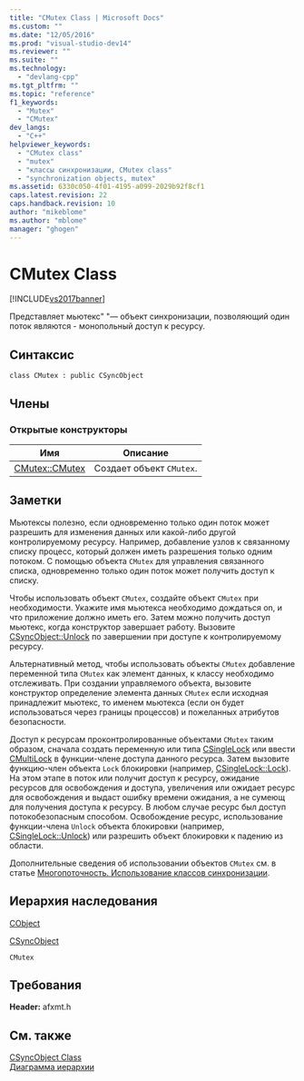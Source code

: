 ```yaml
---
title: "CMutex Class | Microsoft Docs"
ms.custom: ""
ms.date: "12/05/2016"
ms.prod: "visual-studio-dev14"
ms.reviewer: ""
ms.suite: ""
ms.technology: 
  - "devlang-cpp"
ms.tgt_pltfrm: ""
ms.topic: "reference"
f1_keywords: 
  - "Mutex"
  - "CMutex"
dev_langs: 
  - "C++"
helpviewer_keywords: 
  - "CMutex class"
  - "mutex"
  - "классы синхронизации, CMutex class"
  - "synchronization objects, mutex"
ms.assetid: 6330c050-4f01-4195-a099-2029b92f8cf1
caps.latest.revision: 22
caps.handback.revision: 10
author: "mikeblome"
ms.author: "mblome"
manager: "ghogen"
---
```

# CMutex Class
[!INCLUDE[vs2017banner](../../assembler/inline/includes/vs2017banner.md)]

Представляет мьютекс" "— объект синхронизации, позволяющий один поток являются \- монопольный доступ к ресурсу.  
  
## Синтаксис  
  
```  
class CMutex : public CSyncObject  
```  
  
## Члены  
  
### Открытые конструкторы  
  
|Имя|Описание|  
|---------|--------------|  
|[CMutex::CMutex](../Topic/CMutex::CMutex.md)|Создает объект `CMutex`.|  
  
## Заметки  
 Мьютексы полезно, если одновременно только один поток может разрешить для изменения данных или какой\-либо другой контролируемому ресурсу.  Например, добавление узлов к связанному списку процесс, который должен иметь разрешения только одним потоком.  С помощью объекта `CMutex` для управления связанного списка, одновременно только один поток может получить доступ к списку.  
  
 Чтобы использовать объект `CMutex`, создайте объект `CMutex` при необходимости.  Укажите имя мьютекса необходимо дождаться on, и что приложение должно иметь его.  Затем можно получить доступ мьютекс, когда конструктор завершает работу.  Вызовите [CSyncObject::Unlock](../Topic/CSyncObject::Unlock.md) по завершении при доступе к контролируемому ресурсу.  
  
 Альтернативный метод, чтобы использовать объекты `CMutex` добавление переменной типа `CMutex` как элемент данных, к классу необходимо отслеживать.  При создании управляемого объекта, вызовите конструктор определение элемента данных `CMutex` если исходная принадлежит мьютекс, то именем мьютекса \(если он будет использоваться через границы процессов\) и пожеланных атрибутов безопасности.  
  
 Доступ к ресурсам проконтролированные объектами `CMutex` таким образом, сначала создать переменную или типа [CSingleLock](../../mfc/reference/csinglelock-class.md) или ввести [CMultiLock](../../mfc/reference/cmultilock-class.md) в функции\-члене доступа данного ресурса.  Затем вызовите функцию\-член объекта `Lock` блокировки \(например, [CSingleLock::Lock](../Topic/CSingleLock::Lock.md)\).  На этом этапе в поток или получит доступ к ресурсу, ожидание ресурсов для освобождения и доступа, увеличения или ожидает ресурс для освобождения и выдаст ошибку времени ожидания, а не сумеющ для получения доступа к ресурсу.  В любом случае ресурс был доступ потокобезопасным способом.  Освобождение ресурс, использование функции\-члена `Unlock` объекта блокировки \(например, [CSingleLock::Unlock](../Topic/CSingleLock::Unlock.md)\) или разрешить объект блокировки к падению из области.  
  
 Дополнительные сведения об использовании объектов `CMutex` см. в статье [Многопоточность. Использование классов синхронизации](../../parallel/multithreading-how-to-use-the-synchronization-classes.md).  
  
## Иерархия наследования  
 [CObject](../Topic/CObject%20Class.md)  
  
 [CSyncObject](../../mfc/reference/csyncobject-class.md)  
  
 `CMutex`  
  
## Требования  
 **Header:**  afxmt.h  
  
## См. также  
 [CSyncObject Class](../../mfc/reference/csyncobject-class.md)   
 [Диаграмма иерархии](../../mfc/hierarchy-chart.md)